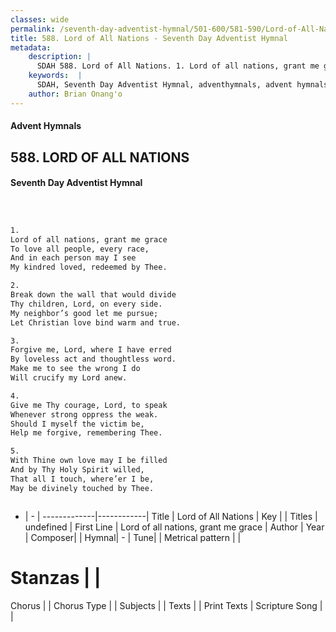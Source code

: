 ```yaml
---
classes: wide
permalink: /seventh-day-adventist-hymnal/501-600/581-590/Lord-of-All-Nations/
title: 588. Lord of All Nations - Seventh Day Adventist Hymnal
metadata:
    description: |
      SDAH 588. Lord of All Nations. 1. Lord of all nations, grant me grace To love all people, every race, And in each person may I see My kindred loved, redeemed by Thee.
    keywords:  |
      SDAH, Seventh Day Adventist Hymnal, adventhymnals, advent hymnals, Lord of All Nations, Lord of all nations, grant me grace 
    author: Brian Onang'o
---
```


#### Advent Hymnals
## 588. LORD OF ALL NATIONS
#### Seventh Day Adventist Hymnal

```txt



1.
Lord of all nations, grant me grace
To love all people, every race,
And in each person may I see
My kindred loved, redeemed by Thee.

2.
Break down the wall that would divide
Thy children, Lord, on every side.
My neighbor’s good let me pursue;
Let Christian love bind warm and true.

3.
Forgive me, Lord, where I have erred
By loveless act and thoughtless word.
Make me to see the wrong I do
Will crucify my Lord anew.

4.
Give me Thy courage, Lord, to speak
Whenever strong oppress the weak.
Should I myself the victim be,
Help me forgive, remembering Thee.

5.
With Thine own love may I be filled
And by Thy Holy Spirit willed,
That all I touch, where’er I be,
May be divinely touched by Thee.



```

- |   -  |
-------------|------------|
Title | Lord of All Nations |
Key |  |
Titles | undefined |
First Line | Lord of all nations, grant me grace |
Author | 
Year | 
Composer|  |
Hymnal|  - |
Tune|  |
Metrical pattern | |
# Stanzas |  |
Chorus |  |
Chorus Type |  |
Subjects |  |
Texts |  |
Print Texts | 
Scripture Song |  |
  
